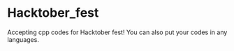 # Hacktober_fest

Accepting cpp codes for Hacktober fest!
You can also put your codes in any languages.
